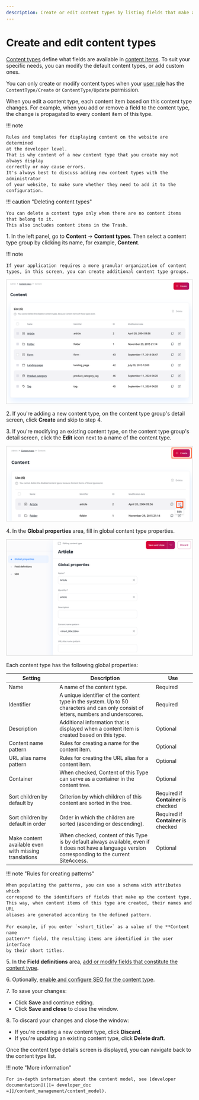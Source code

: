 ```yaml
---
description: Create or edit content types by listing fields that make a content item.
---
```


# Create and edit content types

[Content types](content_model.md#content-types) define what fields are available in [content items](content_items.md). 
To suit your specific needs, you can modify the default content types, or add custom ones.

You can only create or modify content types when your [user role](../permission_management/work_with_permissions.md) has the `ContentType/Create` or `ContentType/Update` permission.

When you edit a content type, each content item based on this content type changes.
For example, when you add or remove a field to the content type, the change 
is propagated to every content item of this type.

!!! note

    Rules and templates for displaying content on the website are determined 
    at the developer level.
    That is why content of a new content type that you create may not always display 
    correctly or may cause errors.
    It's always best to discuss adding new content types with the administrator 
    of your website, to make sure whether they need to add it to the configuration.


!!! caution "Deleting content types"

    You can delete a content type only when there are no content items that belong to it.
    This also includes content items in the Trash.

1\. In the left panel, go to **Content** -> **Content types**. Then select a content type group by clicking its name, for example, **Content**.

!!! note

    If your application requires a more granular organization of content types, in this screen, you can create additional content type groups. 

![Content type list](img/content_types.png "A list of content types")

2\. If you're adding a new content type, on the content type group's detail screen, click **Create** and skip to step 4.

3\. If you're modifying an existing content type, on the content type group's detail screen, click the **Edit** icon next to a name of the content type.

![Create or edit content type](img/create_edit_content_type.png "Create or edit content type")

4\. In the **Global properties** area, fill in global content type properties.

![Editing a content type](img/content_type_general_properties.png "Editing a content type")

Each content type has the following global properties:

|Setting|Description|Use|
--------|-----------|---|
|Name|A name of the content type.|Required|
|Identifier|A unique identifier of the content type in the system. Up to 50 characters and can only consist of letters, numbers and underscores.|Required|
|Description|Additional information that is displayed when a content item is created based on this type.|Optional|
|Content name pattern|Rules for creating a name for the content item.|Optional|
|URL alias name pattern|Rules for creating the URL alias for a content item.|Optional|
|Container|When checked, Content of this Type can serve as a container in the content tree.|Optional|
|Sort children by default by|Criterion by which children of this content are sorted in the tree.|Required if **Container** is checked|
|Sort children by default in order|Order in which the children are sorted (ascending or descending).|Required if **Container** is checked|
|Make content available even with missing translations|When checked, content of this Type is by default always available, even if it does not have a language version corresponding to the current SiteAccess.|Optional|

!!! note "Rules for creating patterns"

    When populating the patterns, you can use a schema with attributes which 
    correspond to the identifiers of fields that make up the content type.
    This way, when content items of this type are created, their names and URL 
    aliases are generated according to the defined pattern.

    For example, if you enter `<short_title>` as a value of the **Content name 
    pattern** field, the resulting items are identified in the user interface 
    by their short titles.

5\. In the **Field definitions** area, [add or modify fields that constitute the content type](configure_ct_field_settings.md).

6\. Optionally, [enable and configure SEO for the content type](../search_engine_optimization/work_with_seo.md).

7\. To save your changes:

- Click **Save** and continue editing.
- Click **Save and close** to close the window.

8\. To discard your changes and close the window:

- If you're creating a new content type, click **Discard**.
- If you're updating an existing content type, click **Delete draft**.

Once the content type details screen is displayed, you can navigate back to the content type list.

!!! note "More information"

    For in-depth information about the content model, see [developer documentation]([[= developer_doc =]]/content_management/content_model).

